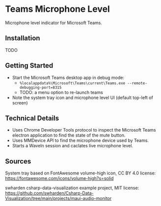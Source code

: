 # Teams Microphone Level

Microphone level indicator for Microsoft Teams.

## Installation

TODO

## Getting Started

* Start the Microsoft Teams desktop app in debug mode:
  * `%localappdata%\Microsoft\Teams\current\Teams.exe --remote-debugging-port=8315`
  * TODO: a menu option to re-launch teams
* Note the system tray icon and microphone level UI (default top-left of screen)

## Technical Details

* Uses Chrome Developer Tools protocol to inspect the Microsoft Teams electron application
to find the state of the mute button.
* Uses MMDevice API to find the microphone device used by Teams.
* Starts a WaveIn session and caclates live microphone level.

## Sources

System tray based on FontAwesome volume-high icon, CC BY 4.0 license:
https://fontawesome.com/icons/volume-high?s=solid

swharden csharp-data-visualization example project, MIT license:
https://github.com/swharden/Csharp-Data-Visualization/tree/main/projects/maui-audio-monitor

